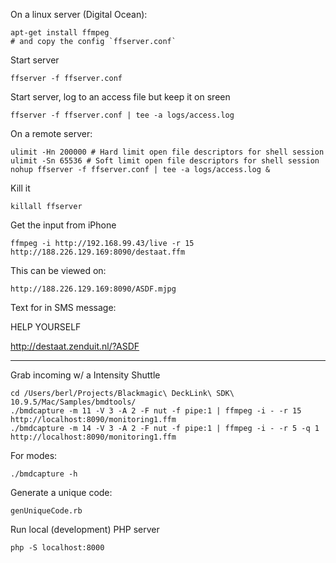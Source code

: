 
On a linux server (Digital Ocean):

    apt-get install ffmpeg
    # and copy the config `ffserver.conf`

Start server

    ffserver -f ffserver.conf

Start server, log to an access file but keep it on sreen

    ffserver -f ffserver.conf | tee -a logs/access.log

On a remote server:

    ulimit -Hn 200000 # Hard limit open file descriptors for shell session
    ulimit -Sn 65536 # Soft limit open file descriptors for shell session
    nohup ffserver -f ffserver.conf | tee -a logs/access.log &

Kill it

    killall ffserver

Get the input from iPhone

    ffmpeg -i http://192.168.99.43/live -r 15 http://188.226.129.169:8090/destaat.ffm

This can be viewed on:

    http://188.226.129.169:8090/ASDF.mjpg

Text for in SMS message:

HELP YOURSELF

http://destaat.zenduit.nl/?ASDF

----

Grab incoming w/ a Intensity Shuttle

    cd /Users/berl/Projects/Blackmagic\ DeckLink\ SDK\ 10.9.5/Mac/Samples/bmdtools/
    ./bmdcapture -m 11 -V 3 -A 2 -F nut -f pipe:1 | ffmpeg -i - -r 15 http://localhost:8090/monitoring1.ffm
    ./bmdcapture -m 14 -V 3 -A 2 -F nut -f pipe:1 | ffmpeg -i - -r 5 -q 1 http://localhost:8090/monitoring1.ffm

For modes:

    ./bmdcapture -h

Generate a unique code:

    genUniqueCode.rb


Run local (development) PHP server

    php -S localhost:8000
